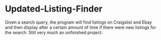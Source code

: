 # Updated-Listing-Finder
Given a search query, the program will find listings on Craigslist and Ebay and then display after a certain amount of time if there were new listings for the search.
Still very much an unfinished project.
